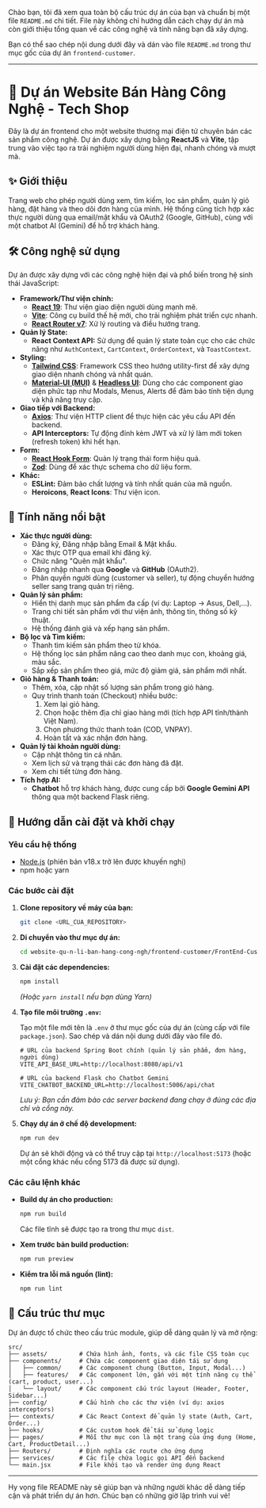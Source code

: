 Chào bạn, tôi đã xem qua toàn bộ cấu trúc dự án của bạn và chuẩn bị một file `README.md` chi tiết. File này không chỉ hướng dẫn cách chạy dự án mà còn giới thiệu tổng quan về các công nghệ và tính năng bạn đã xây dựng.

Bạn có thể sao chép nội dung dưới đây và dán vào file `README.md` trong thư mục gốc của dự án `frontend-customer`.

---

# 🚀 Dự án Website Bán Hàng Công Nghệ - Tech Shop

Đây là dự án frontend cho một website thương mại điện tử chuyên bán các sản phẩm công nghệ. Dự án được xây dựng bằng **ReactJS** và **Vite**, tập trung vào việc tạo ra trải nghiệm người dùng hiện đại, nhanh chóng và mượt mà.

## ✨ Giới thiệu

Trang web cho phép người dùng xem, tìm kiếm, lọc sản phẩm, quản lý giỏ hàng, đặt hàng và theo dõi đơn hàng của mình. Hệ thống cũng tích hợp xác thực người dùng qua email/mật khẩu và OAuth2 (Google, GitHub), cùng với một chatbot AI (Gemini) để hỗ trợ khách hàng.

## 🛠️ Công nghệ sử dụng

Dự án được xây dựng với các công nghệ hiện đại và phổ biến trong hệ sinh thái JavaScript:

* **Framework/Thư viện chính:**
    * [**React 19**](https://react.dev/): Thư viện giao diện người dùng mạnh mẽ.
    * [**Vite**](https://vitejs.dev/): Công cụ build thế hệ mới, cho trải nghiệm phát triển cực nhanh.
    * [**React Router v7**](https://reactrouter.com/): Xử lý routing và điều hướng trang.
* **Quản lý State:**
    * **React Context API:** Sử dụng để quản lý state toàn cục cho các chức năng như `AuthContext`, `CartContext`, `OrderContext`, và `ToastContext`.
* **Styling:**
    * [**Tailwind CSS**](https://tailwindcss.com/): Framework CSS theo hướng utility-first để xây dựng giao diện nhanh chóng và nhất quán.
    * [**Material-UI (MUI)**](https://mui.com/) & [**Headless UI**](https://headlessui.com/): Dùng cho các component giao diện phức tạp như Modals, Menus, Alerts để đảm bảo tính tiện dụng và khả năng truy cập.
* **Giao tiếp với Backend:**
    * [**Axios**](https://axios-http.com/): Thư viện HTTP client để thực hiện các yêu cầu API đến backend.
    * **API Interceptors:** Tự động đính kèm JWT và xử lý làm mới token (refresh token) khi hết hạn.
* **Form:**
    * [**React Hook Form**](https://react-hook-form.com/): Quản lý trạng thái form hiệu quả.
    * [**Zod**](https://zod.dev/): Dùng để xác thực schema cho dữ liệu form.
* **Khác:**
    * **ESLint:** Đảm bảo chất lượng và tính nhất quán của mã nguồn.
    * **Heroicons**, **React Icons**: Thư viện icon.

## 🌟 Tính năng nổi bật

* **Xác thực người dùng:**
    * Đăng ký, Đăng nhập bằng Email & Mật khẩu.
    * Xác thực OTP qua email khi đăng ký.
    * Chức năng "Quên mật khẩu".
    * Đăng nhập nhanh qua **Google** và **GitHub** (OAuth2).
    * Phân quyền người dùng (customer và seller), tự động chuyển hướng seller sang trang quản trị riêng.
* **Quản lý sản phẩm:**
    * Hiển thị danh mục sản phẩm đa cấp (ví dụ: Laptop -> Asus, Dell,...).
    * Trang chi tiết sản phẩm với thư viện ảnh, thông tin, thông số kỹ thuật.
    * Hệ thống đánh giá và xếp hạng sản phẩm.
* **Bộ lọc và Tìm kiếm:**
    * Thanh tìm kiếm sản phẩm theo từ khóa.
    * Hệ thống lọc sản phẩm nâng cao theo danh mục con, khoảng giá, màu sắc.
    * Sắp xếp sản phẩm theo giá, mức độ giảm giá, sản phẩm mới nhất.
* **Giỏ hàng & Thanh toán:**
    * Thêm, xóa, cập nhật số lượng sản phẩm trong giỏ hàng.
    * Quy trình thanh toán (Checkout) nhiều bước:
        1.  Xem lại giỏ hàng.
        2.  Chọn hoặc thêm địa chỉ giao hàng mới (tích hợp API tỉnh/thành Việt Nam).
        3.  Chọn phương thức thanh toán (COD, VNPAY).
        4.  Hoàn tất và xác nhận đơn hàng.
* **Quản lý tài khoản người dùng:**
    * Cập nhật thông tin cá nhân.
    * Xem lịch sử và trạng thái các đơn hàng đã đặt.
    * Xem chi tiết từng đơn hàng.
* **Tích hợp AI:**
    * **Chatbot** hỗ trợ khách hàng, được cung cấp bởi **Google Gemini API** thông qua một backend Flask riêng.

## 🚀 Hướng dẫn cài đặt và khởi chạy

### Yêu cầu hệ thống

* [Node.js](https://nodejs.org/) (phiên bản v18.x trở lên được khuyến nghị)
* npm hoặc yarn

### Các bước cài đặt

1.  **Clone repository về máy của bạn:**
    ```bash
    git clone <URL_CUA_REPOSITORY>
    ```

2.  **Di chuyển vào thư mục dự án:**
    ```bash
    cd website-qu-n-li-ban-hang-cong-ngh/frontend-customer/FrontEnd-Customer-a6f21c717d1c37d42216f0609bb3a196bda68af3
    ```

3.  **Cài đặt các dependencies:**
    ```bash
    npm install
    ```
    *(Hoặc `yarn install` nếu bạn dùng Yarn)*

4.  **Tạo file môi trường `.env`:**

    Tạo một file mới tên là `.env` ở thư mục gốc của dự án (cùng cấp với file `package.json`). Sao chép và dán nội dung dưới đây vào file đó.

    ```env
    # URL của backend Spring Boot chính (quản lý sản phẩm, đơn hàng, người dùng)
    VITE_API_BASE_URL=http://localhost:8080/api/v1

    # URL của backend Flask cho Chatbot Gemini
    VITE_CHATBOT_BACKEND_URL=http://localhost:5006/api/chat
    ```
    *Lưu ý: Bạn cần đảm bảo các server backend đang chạy ở đúng các địa chỉ và cổng này.*

5.  **Chạy dự án ở chế độ development:**
    ```bash
    npm run dev
    ```
    Dự án sẽ khởi động và có thể truy cập tại `http://localhost:5173` (hoặc một cổng khác nếu cổng 5173 đã được sử dụng).

### Các câu lệnh khác

* **Build dự án cho production:**
    ```bash
    npm run build
    ```
    Các file tĩnh sẽ được tạo ra trong thư mục `dist`.

* **Xem trước bản build production:**
    ```bash
    npm run preview
    ```

* **Kiểm tra lỗi mã nguồn (lint):**
    ```bash
    npm run lint
    ```

## 📁 Cấu trúc thư mục

Dự án được tổ chức theo cấu trúc module, giúp dễ dàng quản lý và mở rộng:

```
src/
├── assets/         # Chứa hình ảnh, fonts, và các file CSS toàn cục
├── components/     # Chứa các component giao diện tái sử dụng
│   ├── common/     # Các component chung (Button, Input, Modal...)
│   ├── features/   # Các component lớn, gắn với một tính năng cụ thể (cart, product, user...)
│   └── layout/     # Các component cấu trúc layout (Header, Footer, Sidebar...)
├── config/         # Cấu hình cho các thư viện (ví dụ: axios interceptors)
├── contexts/       # Các React Context để quản lý state (Auth, Cart, Order...)
├── hooks/          # Các custom hook để tái sử dụng logic
├── pages/          # Mỗi thư mục con là một trang của ứng dụng (Home, Cart, ProductDetail...)
├── Routers/        # Định nghĩa các route cho ứng dụng
├── services/       # Các file chứa logic gọi API đến backend
└── main.jsx        # File khởi tạo và render ứng dụng React
```

---

Hy vọng file README này sẽ giúp bạn và những người khác dễ dàng tiếp cận và phát triển dự án hơn. Chúc bạn có những giờ lập trình vui vẻ!